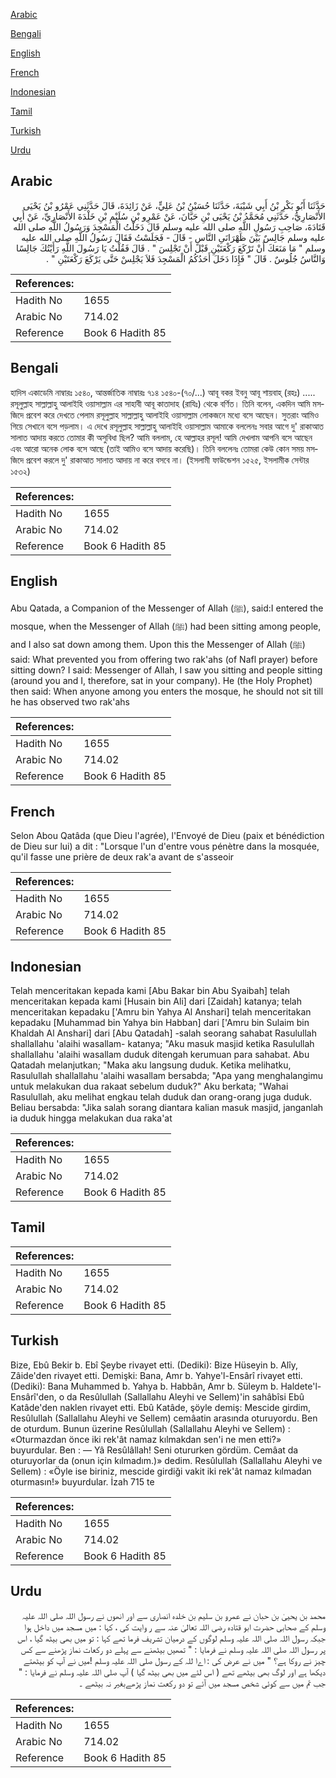 [Arabic](#arabic)

[Bengali](#bengali)

[English](#english)

[French](#french)

[Indonesian](#indonesian)

[Tamil](#tamil)

[Turkish](#turkish)

[Urdu](#urdu)

## Arabic


<div dir="rtl" lang="ar" style={{fontSize:'larger',backgroundColor:'#f8f9fa',padding:20}}>
حَدَّثَنَا أَبُو بَكْرِ بْنُ أَبِي شَيْبَةَ، حَدَّثَنَا حُسَيْنُ بْنُ عَلِيٍّ، عَنْ زَائِدَةَ، قَالَ حَدَّثَنِي عَمْرُو بْنُ يَحْيَى الأَنْصَارِيُّ، حَدَّثَنِي مُحَمَّدُ بْنُ يَحْيَى بْنِ حَبَّانَ، عَنْ عَمْرِو بْنِ سُلَيْمِ بْنِ خَلْدَةَ الأَنْصَارِيِّ، عَنْ أَبِي قَتَادَةَ، صَاحِبِ رَسُولِ اللَّهِ صلى الله عليه وسلم قَالَ دَخَلْتُ الْمَسْجِدَ وَرَسُولُ اللَّهِ صلى الله عليه وسلم جَالِسٌ بَيْنَ ظَهْرَانَىِ النَّاسِ - قَالَ - فَجَلَسْتُ فَقَالَ رَسُولُ اللَّهِ صلى الله عليه وسلم ‏"‏ مَا مَنَعَكَ أَنْ تَرْكَعَ رَكْعَتَيْنِ قَبْلَ أَنْ تَجْلِسَ ‏"‏ ‏.‏ قَالَ فَقُلْتُ يَا رَسُولَ اللَّهِ رَأَيْتُكَ جَالِسًا وَالنَّاسُ جُلُوسٌ ‏.‏ قَالَ ‏"‏ فَإِذَا دَخَلَ أَحَدُكُمُ الْمَسْجِدَ فَلاَ يَجْلِسْ حَتَّى يَرْكَعَ رَكْعَتَيْنِ ‏"‏ ‏.‏
</div>
<div style={{backgroundColor:'#f8f9fa',padding:20, marginBottom: 10}}><table> <thead> <tr> <th>References:</th> <th></th> </tr> </thead> <tbody><tr><td>Hadith No</td><td>1655</td></tr><tr><td>Arabic No</td><td>714.02</td></tr><tr><td>Reference</td><td>Book 6 Hadith 85</td></tr></tbody></table></div>

## Bengali


<div dir="ltr" lang="bn" style={{fontSize:'larger',backgroundColor:'#f8f9fa',padding:20}}>
হাদিস একাডেমি নাম্বারঃ ১৫৪০, আন্তর্জাতিক নাম্বারঃ ৭১৪ ১৫৪০-(৭০/...) আবূ বকর ইবনু আবূ শায়বাহ্ (রহঃ) ..... রসূলুল্লাহ সাল্লাল্লাহু আলাইহি ওয়াসাল্লাম এর সাহাবী আবূ কাতাদাহ (রাযিঃ) থেকে বর্ণিত। তিনি বলেন, একদিন আমি মসজিদে প্রবেশ করে দেখতে পেলাম রসূলুল্লাহ সাল্লাল্লাহু আলাইহি ওয়াসাল্লাম লোকজনে মধ্যে বসে আছেন। সুতরাং আমিও গিয়ে সেখানে বসে পড়লাম। এ দেখে রসূলুল্লাহ সাল্লাল্লাহু আলাইহি ওয়াসাল্লাম আমাকে বললেনঃ সবার আগে দু' রাকাআত সালাত আদায় করতে তোমার কী অসুবিধা ছিল? আমি বললাম, হে আল্লাহর রসূল! আমি দেখলাম আপনি বসে আছেন এবং আরো অনেক লোক বসে আছে (তাই আমিও বসে আদায় করেছি)। তিনি বললেনঃ তোমরা কেউ কোন সময় মসজিদে প্রবেশ করলে দু' রাকাআত সালাত আদায় না করে বসবে না। (ইসলামী ফাউন্ডেশন ১৫২৫, ইসলামীক সেন্টার ১৫৩২)
</div>
<div style={{backgroundColor:'#f8f9fa',padding:20, marginBottom: 10}}><table> <thead> <tr> <th>References:</th> <th></th> </tr> </thead> <tbody><tr><td>Hadith No</td><td>1655</td></tr><tr><td>Arabic No</td><td>714.02</td></tr><tr><td>Reference</td><td>Book 6 Hadith 85</td></tr></tbody></table></div>

## English


<div dir="ltr" lang="en" style={{fontSize:'larger',backgroundColor:'#f8f9fa',padding:20}}>
Abu Qatada, a Companion of the Messenger of Allah (ﷺ), said:I entered the mosque, when the Messenger of Allah (ﷺ) had been sitting among people, and I also sat down among them. Upon this the Messenger of Allah (ﷺ) said: What prevented you from offering two rak'ahs (of Nafl prayer) before sitting down? I said: Messenger of Allah, I saw you sitting and people sitting (around you and I, therefore, sat in your company). He (the Holy Prophet) then said: When anyone among you enters the mosque, he should not sit till he has observed two rak'ahs
</div>
<div style={{backgroundColor:'#f8f9fa',padding:20, marginBottom: 10}}><table> <thead> <tr> <th>References:</th> <th></th> </tr> </thead> <tbody><tr><td>Hadith No</td><td>1655</td></tr><tr><td>Arabic No</td><td>714.02</td></tr><tr><td>Reference</td><td>Book 6 Hadith 85</td></tr></tbody></table></div>

## French


<div dir="ltr" lang="fr" style={{fontSize:'larger',backgroundColor:'#f8f9fa',padding:20}}>
Selon Abou Qatâda (que Dieu l'agrée), l'Envoyé de Dieu (paix et bénédiction de Dieu sur lui) a dit : "Lorsque l'un d'entre vous pénètre dans la mosquée, qu'il fasse une prière de deux rak'a avant de s'asseoir
</div>
<div style={{backgroundColor:'#f8f9fa',padding:20, marginBottom: 10}}><table> <thead> <tr> <th>References:</th> <th></th> </tr> </thead> <tbody><tr><td>Hadith No</td><td>1655</td></tr><tr><td>Arabic No</td><td>714.02</td></tr><tr><td>Reference</td><td>Book 6 Hadith 85</td></tr></tbody></table></div>

## Indonesian


<div dir="ltr" lang="id" style={{fontSize:'larger',backgroundColor:'#f8f9fa',padding:20}}>
Telah menceritakan kepada kami [Abu Bakar bin Abu Syaibah] telah menceritakan kepada kami [Husain bin Ali] dari [Zaidah] katanya; telah menceritakan kepadaku ['Amru bin Yahya Al Anshari] telah menceritakan kepadaku [Muhammad bin Yahya bin Habban] dari ['Amru bin Sulaim bin Khaldah Al Anshari] dari [Abu Qatadah] -salah seorang sahabat Rasulullah shallallahu 'alaihi wasallam- katanya; "Aku masuk masjid ketika Rasulullah shallallahu 'alaihi wasallam duduk ditengah kerumuan para sahabat. Abu Qatadah melanjutkan; "Maka aku langsung duduk. Ketika melihatku, Rasulullah shallallahu 'alaihi wasallam bersabda; "Apa yang menghalangimu untuk melakukan dua rakaat sebelum duduk?" Aku berkata; "Wahai Rasulullah, aku melihat engkau telah duduk dan orang-orang juga duduk. Beliau bersabda: "Jika salah sorang diantara kalian masuk masjid, janganlah ia duduk hingga melakukan dua raka'at
</div>
<div style={{backgroundColor:'#f8f9fa',padding:20, marginBottom: 10}}><table> <thead> <tr> <th>References:</th> <th></th> </tr> </thead> <tbody><tr><td>Hadith No</td><td>1655</td></tr><tr><td>Arabic No</td><td>714.02</td></tr><tr><td>Reference</td><td>Book 6 Hadith 85</td></tr></tbody></table></div>

## Tamil


<div dir="ltr" lang="ta" style={{fontSize:'larger',backgroundColor:'#f8f9fa',padding:20}}>

</div>
<div style={{backgroundColor:'#f8f9fa',padding:20, marginBottom: 10}}><table> <thead> <tr> <th>References:</th> <th></th> </tr> </thead> <tbody><tr><td>Hadith No</td><td>1655</td></tr><tr><td>Arabic No</td><td>714.02</td></tr><tr><td>Reference</td><td>Book 6 Hadith 85</td></tr></tbody></table></div>

## Turkish


<div dir="ltr" lang="tr" style={{fontSize:'larger',backgroundColor:'#f8f9fa',padding:20}}>
Bize, Ebû Bekir b. Ebî Şeybe rivayet etti. (Dediki): Bize Hüseyin b. Alîy, Zâide'den rivayet etti. Demişki: Bana, Amr b. Yahye'l-Ensârî rivayet etti. (Dediki): Bana Muhammed b. Yahya b. Habbân, Amr b. Süleym b. Haldete'l-Ensârî'den, o da Resûlullah (Sallallahu Aleyhi ve Sellem)'in sahâbîsi Ebû Katâde'den naklen rivayet etti. Ebû Katâde, şöyle demiş: Mescide girdim, Resûlullah (Sallallahu Aleyhi ve Sellem) cemâatin arasında oturuyordu. Ben de oturdum. Bunun üzerine Resûlullah (Sallallahu Aleyhi ve Sellem) : «Oturmazdan önce iki rek'ât namaz kılmakdan sen'i ne men etti?» buyurdular. Ben : — Yâ Resûlâllah! Seni otururken gördüm. Cemâat da oturuyorlar da (onun için kılmadım.)» dedim. Resûlullah (Sallallahu Aleyhi ve Sellem) : «Öyle ise biriniz, mescide girdiği vakit iki rek'ât namaz kılmadan oturmasın!» buyurdular. İzah 715 te
</div>
<div style={{backgroundColor:'#f8f9fa',padding:20, marginBottom: 10}}><table> <thead> <tr> <th>References:</th> <th></th> </tr> </thead> <tbody><tr><td>Hadith No</td><td>1655</td></tr><tr><td>Arabic No</td><td>714.02</td></tr><tr><td>Reference</td><td>Book 6 Hadith 85</td></tr></tbody></table></div>

## Urdu


<div dir="rtl" lang="ur" style={{fontSize:'larger',backgroundColor:'#f8f9fa',padding:20}}>
محمد بن یحییٰ بن حبان نے عمرو بن سلیم بن خلدہ انصاری سے اور انھوں نے رسول اللہ صلی اللہ علیہ وسلم کے صحابی حضرت ابو قتادہ رضی اللہ تعالیٰ عنہ سے ر وایت کی ، کہا : میں مسجد میں داخل ہوا جبکہ رسول اللہ صلی اللہ علیہ وسلم لوگوں کے درمیان تشریف فرما تھے کہا : تو میں بھی بیٹھ گیا ، اس پر رسول اللہ صلی اللہ علیہ وسلم نے فرمایا : " تمھیں بیٹھنے سے پہلے دو رکعات نماز پڑھنے سے کس چیز نے روکا ہے؟ " میں نے عرض کی : اےا للہ کے رسول صلی اللہ علیہ وسلم !میں نے آپ کو بیٹھتے دیکھا ہے اور لوگ بھی بیٹھے تھے ( اس لئے میں بھی بیٹھ گیا ) آپ صلی اللہ علیہ وسلم نے فرمایا : " جب تم میں سے کوئی شخص مسجد میں آئے تو دو رکعت نماز پڑھےبغير نہ بیٹھے ۔
</div>
<div style={{backgroundColor:'#f8f9fa',padding:20, marginBottom: 10}}><table> <thead> <tr> <th>References:</th> <th></th> </tr> </thead> <tbody><tr><td>Hadith No</td><td>1655</td></tr><tr><td>Arabic No</td><td>714.02</td></tr><tr><td>Reference</td><td>Book 6 Hadith 85</td></tr></tbody></table></div>